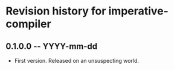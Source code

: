 # Revision history for imperative-compiler

## 0.1.0.0  -- YYYY-mm-dd

* First version. Released on an unsuspecting world.

